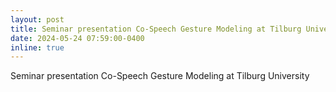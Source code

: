 ```yaml
---
layout: post
title: Seminar presentation Co-Speech Gesture Modeling at Tilburg University
date: 2024-05-24 07:59:00-0400
inline: true
---
```

Seminar presentation Co-Speech Gesture Modeling at Tilburg University